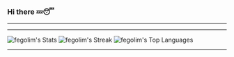 ### Hi there 💤😴

<!--
**fegolim/fegolim** is a ✨ _special_ ✨ repository because its `README.md` (this file) appears on your GitHub profile.

Here are some ideas to get you started:

- 🔭 I’m currently working on ...
- 🌱 I’m currently learning ...
- 👯 I’m looking to collaborate on ...
- 🤔 I’m looking for help with ...
- 💬 Ask me about ...
- 📫 How to reach me: ...
- 😄 Pronouns: ...
- ⚡ Fun fact: ...
-->


<hr>

<hr>

![fegolim's Stats](https://github-readme-stats.vercel.app/api?username=fegolim&theme=nightowl&show_icons=true&hide_border=false&count_private=false)
![fegolim's Streak](https://github-readme-streak-stats.herokuapp.com/?user=fegolim&theme=nightowl&hide_border=false)
![fegolim's Top Languages](https://github-readme-stats.vercel.app/api/top-langs/?username=fegolim&theme=nightowl&show_icons=true&hide_border=false&layout=compact)
<hr>

